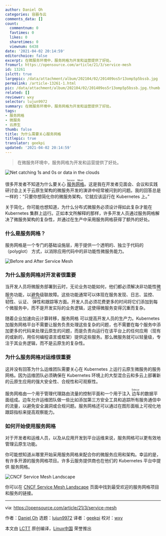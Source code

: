 ```yaml
---
author: Daniel Oh
categories: 容器与云
comments_data: []
count:
  commentnum: 0
  favtimes: 0
  likes: 0
  sharetimes: 0
  viewnum: 6438
date: '2021-04-02 20:14:59'
editorchoice: false
excerpt: 在微服务环境中，服务网格为开发和运营提供了好处。
fromurl: https://opensource.com/article/21/3/service-mesh
id: 13261
islctt: true
largepic: /data/attachment/album/202104/02/201409os5r13omp5p5bssb.jpg
permalink: /article-13261-1.html
pic: /data/attachment/album/202104/02/201409os5r13omp5p5bssb.jpg.thumb.jpg
related: []
reviewer: wxy
selector: lujun9972
summary: 在微服务环境中，服务网格为开发和运营提供了好处。
tags:
- 服务网格
- 微服务
- 云原生
thumb: false
title: 为什么需要关心服务网格
titlepic: true
translator: geekpi
updated: '2021-04-02 20:14:59'
---
```



> 
> 在微服务环境中，服务网格为开发和运营提供了好处。
> 
> 
> 


![](/data/attachment/album/202104/02/201409os5r13omp5p5bssb.jpg "Net catching 1s and 0s or data in the clouds")


很多开发者不知道为什么要关心<ruby> <a href="https://www.redhat.com/en/topics/microservices/what-is-a-service-mesh">  服务网格 </a> <rt>  Service Mesh </rt></ruby>。这是我在开发者见面会、会议和实践研讨会上关于云原生架构的微服务开发的演讲中经常被问到的问题。我的回答总是一样的：“只要你想简化你的微服务架构，它就应该运行在 Kubernetes 上。”


关于简化，你可能也想知道，为什么分布式微服务必须设计得如此复杂才能在 Kubernetes 集群上运行。正如本文所解释的那样，许多开发人员通过服务网格解决了微服务架构的复杂性，并通过在生产中采用服务网格获得了额外的好处。


### 什么是服务网格？


服务网格是一个专门的基础设施层，用于提供一个透明的、独立于代码的 （polyglot） 方式，以消除应用代码中的非功能性微服务能力。


![Before and After Service Mesh](/data/attachment/album/202104/02/201501mmaxy0c2xgmg5a5w.png "Before and After Service Mesh")


### 为什么服务网格对开发者很重要


当开发人员将微服务部署到云时，无论业务功能如何，他们都必须解决非功能性微服务功能，以避免级联故障。这些功能通常可以体现在服务发现、日志、监控、<ruby> 韧性 <rt>  resiliency </rt></ruby>、认证、<ruby> 弹性 <rt>  elasticity </rt></ruby>和跟踪等方面。开发人员必须花费更多的时间将它们添加到每个微服务中，而不是开发实际的业务逻辑，这使得微服务变得沉重而复杂。


随着企业加速向云计算转移，服务网格 可以提高开发人员的生产力。Kubernetes 加服务网格平台不需要让服务负责处理这些复杂的问题，也不需要在每个服务中添加更多的代码来处理云原生的问题，而是负责向运行在该平台上的任何应用（现有的或新的，用任何编程语言或框架）提供这些服务。那么微服务就可以轻量级，专注于其业务逻辑，而不是云原生的复杂性。


### 为什么服务网格对运维很重要


这并没有回答为什么运维团队需要关心在 Kubernetes 上运行云原生微服务的服务网格。因为运维团队必须确保在 Kubernetes 环境上的大型混合云和多云上部署新的云原生应用的强大安全性、合规性和可观察性。


服务网格由一个用于管理代理路由流量的控制平面和一个用于注入<ruby> 边车 <rt>  Sidecar </rt></ruby>的数据平面组成。边车允许运维团队做一些比如添加第三方安全工具和追踪所有服务通信中的流量，以避免安全漏洞或合规问题。服务网格还可以通过在图形面板上可视化地跟踪指标来提高观察能力。


### 如何开始使用服务网格


对于开发者和运维人员，以及从应用开发到平台运维来说，服务网格可以更有效地管理云原生功能。


你可能想知道从哪里开始采用服务网格来配合你的微服务应用和架构。幸运的是，有许多开源的服务网格项目。许多云服务提供商也在他们的 Kubernetes 平台中提供 服务网格。


![CNCF Service Mesh Landscape](/data/attachment/album/202104/02/201501seebg3csgqqee6kz.png "CNCF Service Mesh Landscape")


你可以在 [CNCF Service Mesh Landscape](https://landscape.cncf.io/card-mode?category=service-mesh&grouping=category) 页面中找到最受欢迎的服务网格项目和服务的链接。




---


via: <https://opensource.com/article/21/3/service-mesh>


作者：[Daniel Oh](https://opensource.com/users/daniel-oh) 选题：[lujun9972](https://github.com/lujun9972) 译者：[geekpi](https://github.com/geekpi) 校对：[wxy](https://github.com/wxy)


本文由 [LCTT](https://github.com/LCTT/TranslateProject) 原创编译，[Linux中国](https://linux.cn/) 荣誉推出